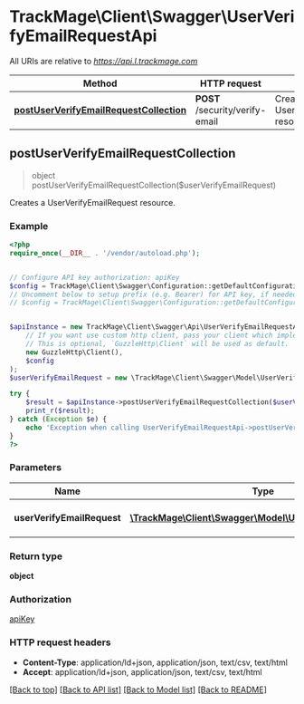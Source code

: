 # TrackMage\Client\Swagger\UserVerifyEmailRequestApi

All URIs are relative to *https://api.l.trackmage.com*

Method | HTTP request | Description
------------- | ------------- | -------------
[**postUserVerifyEmailRequestCollection**](UserVerifyEmailRequestApi.md#postUserVerifyEmailRequestCollection) | **POST** /security/verify-email | Creates a UserVerifyEmailRequest resource.



## postUserVerifyEmailRequestCollection

> object postUserVerifyEmailRequestCollection($userVerifyEmailRequest)

Creates a UserVerifyEmailRequest resource.

### Example

```php
<?php
require_once(__DIR__ . '/vendor/autoload.php');


// Configure API key authorization: apiKey
$config = TrackMage\Client\Swagger\Configuration::getDefaultConfiguration()->setApiKey('Authorization', 'YOUR_API_KEY');
// Uncomment below to setup prefix (e.g. Bearer) for API key, if needed
// $config = TrackMage\Client\Swagger\Configuration::getDefaultConfiguration()->setApiKeyPrefix('Authorization', 'Bearer');


$apiInstance = new TrackMage\Client\Swagger\Api\UserVerifyEmailRequestApi(
    // If you want use custom http client, pass your client which implements `GuzzleHttp\ClientInterface`.
    // This is optional, `GuzzleHttp\Client` will be used as default.
    new GuzzleHttp\Client(),
    $config
);
$userVerifyEmailRequest = new \TrackMage\Client\Swagger\Model\UserVerifyEmailRequest(); // \TrackMage\Client\Swagger\Model\UserVerifyEmailRequest | The new UserVerifyEmailRequest resource

try {
    $result = $apiInstance->postUserVerifyEmailRequestCollection($userVerifyEmailRequest);
    print_r($result);
} catch (Exception $e) {
    echo 'Exception when calling UserVerifyEmailRequestApi->postUserVerifyEmailRequestCollection: ', $e->getMessage(), PHP_EOL;
}
?>
```

### Parameters


Name | Type | Description  | Notes
------------- | ------------- | ------------- | -------------
 **userVerifyEmailRequest** | [**\TrackMage\Client\Swagger\Model\UserVerifyEmailRequest**](../Model/UserVerifyEmailRequest.md)| The new UserVerifyEmailRequest resource | [optional]

### Return type

**object**

### Authorization

[apiKey](../../README.md#apiKey)

### HTTP request headers

- **Content-Type**: application/ld+json, application/json, text/csv, text/html
- **Accept**: application/ld+json, application/json, text/csv, text/html

[[Back to top]](#) [[Back to API list]](../../README.md#documentation-for-api-endpoints)
[[Back to Model list]](../../README.md#documentation-for-models)
[[Back to README]](../../README.md)

